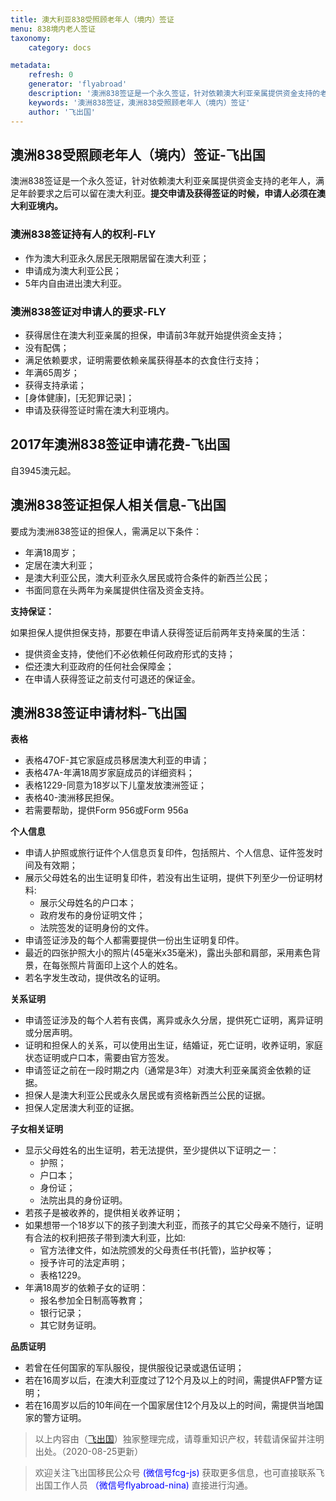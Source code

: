 ```yaml
---
title: 澳大利亚838受照顾老年人（境内）签证
menu: 838境内老人签证
taxonomy:
    category: docs

metadata:
    refresh: 0
    generator: 'flyabroad'
    description: '澳洲838签证是一个永久签证，针对依赖澳大利亚亲属提供资金支持的老年人，满足年龄要求之后可以留在澳大利亚。提交申请及获得签证的时候，申请人必须在澳大利亚境内。'
    keywords: '澳洲838签证，澳洲838受照顾老年人（境内）签证'
    author: '飞出国'
---
```


## 澳洲838受照顾老年人（境内）签证-飞出国

澳洲838签证是一个永久签证，针对依赖澳大利亚亲属提供资金支持的老年人，满足年龄要求之后可以留在澳大利亚。**提交申请及获得签证的时候，申请人必须在澳大利亚境内。**

### 澳洲838签证持有人的权利-FLY

* 作为澳大利亚永久居民无限期居留在澳大利亚；
* 申请成为澳大利亚公民；
* 5年内自由进出澳大利亚。

### 澳洲838签证对申请人的要求-FLY

* 获得居住在澳大利亚亲属的担保，申请前3年就开始提供资金支持；
* 没有配偶；
* 满足依赖要求，证明需要依赖亲属获得基本的衣食住行支持；
* 年满65周岁；
* 获得支持承诺；
* [身体健康]，[无犯罪记录]；
* 申请及获得签证时需在澳大利亚境内。

## 2017年澳洲838签证申请花费-飞出国

自3945澳元起。

## 澳洲838签证担保人相关信息-飞出国

要成为澳洲838签证的担保人，需满足以下条件：

* 年满18周岁；
* 定居在澳大利亚；
* 是澳大利亚公民，澳大利亚永久居民或符合条件的新西兰公民；
* 书面同意在头两年为亲属提供住宿及资金支持。

**支持保证：**

如果担保人提供担保支持，那要在申请人获得签证后前两年支持亲属的生活：

* 提供资金支持，使他们不必依赖任何政府形式的支持；
* 偿还澳大利亚政府的任何社会保障金；
* 在申请人获得签证之前支付可退还的保证金。

## 澳洲838签证申请材料-飞出国

**表格**

* 表格47OF-其它家庭成员移居澳大利亚的申请；
* 表格47A-年满18周岁家庭成员的详细资料；
* 表格1229-同意为18岁以下儿童发放澳洲签证；
* 表格40-澳洲移民担保。
* 若需要帮助，提供Form 956或Form 956a

**个人信息**

* 申请人护照或旅行证件个人信息页复印件，包括照片、个人信息、证件签发时间及有效期；
* 展示父母姓名的出生证明复印件，若没有出生证明，提供下列至少一份证明材料:
    * 展示父母姓名的户口本；
    * 政府发布的身份证明文件；
    * 法院签发的证明身份的文件。
* 申请签证涉及的每个人都需要提供一份出生证明复印件。
* 最近的四张护照大小的照片(45毫米x35毫米)，露出头部和肩部，采用素色背景，在每张照片背面印上这个人的姓名。
* 若名字发生改动，提供改名的证明。

**关系证明**

* 申请签证涉及的每个人若有丧偶，离异或永久分居，提供死亡证明，离异证明或分居声明。
* 证明和担保人的关系，可以使用出生证，结婚证，死亡证明，收养证明，家庭状态证明或户口本，需要由官方签发。
* 申请签证之前在一段时期之内（通常是3年）对澳大利亚亲属资金依赖的证据。
* 担保人是澳大利亚公民或永久居民或有资格新西兰公民的证据。
* 担保人定居澳大利亚的证据。

**子女相关证明**

* 显示父母姓名的出生证明，若无法提供，至少提供以下证明之一：
    * 护照；
    * 户口本；
    * 身份证；
    * 法院出具的身份证明。
* 若孩子是被收养的，提供相关收养证明；
* 如果想带一个18岁以下的孩子到澳大利亚，而孩子的其它父母亲不随行，证明有合法的权利把孩子带到澳大利亚，比如:
    * 官方法律文件，如法院颁发的父母责任书(托管)，监护权等；
    * 授予许可的法定声明；
    * 表格1229。
* 年满18周岁的依赖子女的证明：
    * 报名参加全日制高等教育；
    * 银行记录；
    * 其它财务证明。

**品质证明**

* 若曾在任何国家的军队服役，提供服役记录或退伍证明；
* 若在16周岁以后，在澳大利亚度过了12个月及以上的时间，需提供AFP警方证明；
* 若在16周岁以后的10年间在一个国家居住12个月及以上的时间，需提供当地国家的警方证明。

> 以上内容由（[飞出国](http://www.flyabroad.hk)）独家整理完成，请尊重知识产权，转载请保留并注明出处。（2020-08-25更新）

> 欢迎关注飞出国移民公众号 <font color=Blue>(微信号fcg-js)</font> 获取更多信息，也可直接联系飞出国工作人员 <font color=Blue>（微信号flyabroad-nina)</font> 直接进行沟通。
